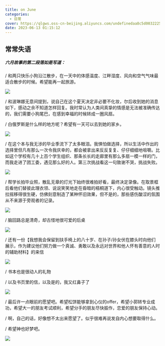 ```yaml
---
title: on June
categories:
  - 日常
cover: https://qlgws.oss-cn-beijing.aliyuncs.com/undefinedaa8c5d0032225069f25a7f9ea94a13a.jpg
date: 2023-06-13 01:15:12
---
```


## 常常失语

##### 六月故事的第二段落如是写道：

/ 和两只快乐小狗沿江散步，在一天中的体感温度、江畔湿度、风向和空气气味最适合散步的时候。希望能再一起旅游。

![](https://qlgws.oss-cn-beijing.aliyuncs.com/undefined7fc19f3a48b002a26d059fce79db11a.jpg)

/ 和波琳娜无意间提到，说自己在这个夏天决定非必要不化妆，尔后收到她的消息如下，感动之余不知道怎样回复。我时常认为人类间真挚的情感是无法被准确传达的，我们需要小狗尾巴，在感到幸福的时候转成一圈风扇。

/ 白俄罗斯是什么样的地方呢？希望有一天可以去到她的家乡。

![](https://qlgws.oss-cn-beijing.aliyuncs.com/undefinedaf6ff733842689881f4d11bf03d011f.jpg)

/ 在这个本与我无涉的毕业季流下了太多眼泪。我惧怕做选择，所以生活中作出的选择里但凡有那么一次令我庆幸的，都会被拿出来反反复复、仔仔细细地咀嚼。比如这个学校有几十上百个学生组织、那条长长的走廊里有那么多扇一模一样的门，而我走进了团工委，遇见那么好的人。第三次挑战看这一句致谢不哭，挑战失败。

![](https://qlgws.oss-cn-beijing.aliyuncs.com/undefined947a7fba3edf4b20f0207fe9a763ea7.jpg)

/ 帮学长拍毕业照，散乱无章的灯光下始终很难拍好看，最终决定录像。在取景框后看他们替彼此理衣领、说说笑笑地走在昏暗的梧桐道下，内心很受触动。镜头推拉摇移得很生硬，仿佛刻意制造了某种怀旧效果，但不是的，那些感伤酸涩的氛围从不来源于旁观者的记录。

![](https://qlgws.oss-cn-beijing.aliyuncs.com/undefined3db19d6266b3a43ab093def9cb16c4b.jpg)

/ 脑回路总是清奇，却古怪地很可爱的后桌

![](https://qlgws.oss-cn-beijing.aliyuncs.com/undefined9c0eddc90d2fc8512276f086c21c513.jpg)

/ 还有一份【我想我会保留到扶手椅上的八十岁、在孙子/孙女伏在膝头时向他们展示，作为建议他们努力做一个真诚、勇敢以及永远对世界和他人怀有善意的人时的辅助材料】的来信

![](https://qlgws.oss-cn-beijing.aliyuncs.com/undefined168ca5211d10f529ba6404ffdd6d53d.jpg)

/ 书本也是很动人的礼物

/ 以及书页里的信，以及是的，我又红鼻子了

![](https://qlgws.oss-cn-beijing.aliyuncs.com/undefined2db466f07d9ed8663f1ff27405a60b7.jpg)

/ 最后许一点眼前的愿望吧。希望松饼能够拿到心仪的offer，希望小郭转专业成功，希望大一的朋友考试顺利，希望分手的朋友尽快振作，恋爱的朋友保持心动。

/ 啊，自己的话，好像想不太出来愿望了。似乎很难再说发自内心想要取得什么。

/ 希望神也好梦吧。

![](https://qlgws.oss-cn-beijing.aliyuncs.com/undefinedaa8c5d0032225069f25a7f9ea94a13a.jpg)
